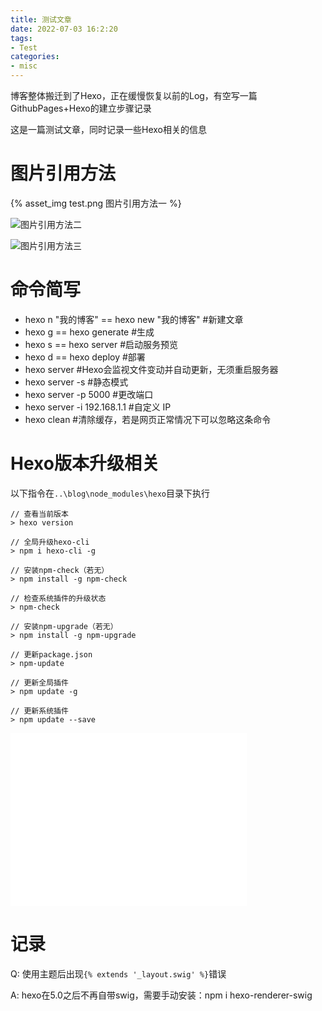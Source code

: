 ```yaml
---
title: 测试文章
date: 2022-07-03 16:2:20
tags:
- Test
categories:
- misc
---
```


博客整体搬迁到了Hexo，正在缓慢恢复以前的Log，有空写一篇GithubPages+Hexo的建立步骤记录

这是一篇测试文章，同时记录一些Hexo相关的信息

<!--more-->



# 图片引用方法

{% asset_img test.png 图片引用方法一 %}

![图片引用方法二](test.png)

![图片引用方法三](/images/test.png)



# 命令简写

- hexo n "我的博客" == hexo new "我的博客" #新建文章
- hexo g == hexo generate #生成
- hexo s == hexo server #启动服务预览
- hexo d == hexo deploy #部署
- hexo server #Hexo会监视文件变动并自动更新，无须重启服务器
- hexo server -s #静态模式
- hexo server -p 5000 #更改端口
- hexo server -i 192.168.1.1 #自定义 IP
- hexo clean #清除缓存，若是网页正常情况下可以忽略这条命令



# Hexo版本升级相关

以下指令在```..\blog\node_modules\hexo```目录下执行

```
// 查看当前版本
> hexo version

// 全局升级hexo-cli
> npm i hexo-cli -g

// 安装npm-check（若无）
> npm install -g npm-check

// 检查系统插件的升级状态
> npm-check

// 安装npm-upgrade（若无）
> npm install -g npm-upgrade

// 更新package.json
> npm-update

// 更新全局插件
> npm update -g

// 更新系统插件
> npm update --save
```



<div style="position:relative; padding-bottom:55%; width:75%; height:0">
    <iframe src="//player.bilibili.com/player.html?aid=394534632&bvid=BV1Jo4y1e7eH&cid=1012086107&page=1" scrolling="no" border="0" frameborder="no" framespacing="0" allowfullscreen="true" style="position:absolute; height: 100%; width: 100%"> </iframe>
</div>




# 记录

Q: 使用主题后出现`{% extends '_layout.swig' %}`错误

A: hexo在5.0之后不再自带swig，需要手动安装：npm i hexo-renderer-swig

